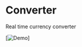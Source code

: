 # Converter

Real time currency converter

[![Demo](https://im2.ezgif.com/tmp/ezgif-2-634ca2922a.gif)]


